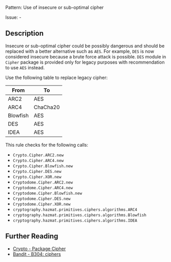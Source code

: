 Pattern: Use of insecure or sub-optimal cipher

Issue: -

## Description

Insecure or sub-optimal cipher could be possibly dangerous and should be replaced with a better alternative such as `AES`. For example, 
`DES` is now considered insecure because a brute force attack is possible. `DES` module in `Cipher` package is provided only for legacy purposes with recommendation to use `AES` instead.

Use the following table to replace legacy cipher:

| From  | To |
| ------------- | ------------- |
| ARC2  | AES  |
| ARC4  | ChaCha20  |
| Blowfish  | AES  |
| DES  | AES  |
| IDEA  | AES  |

This rule checks for the following calls:

  - `Crypto.Cipher.ARC2.new`
  - `Crypto.Cipher.ARC4.new`
  - `Crypto.Cipher.Blowfish.new`
  - `Crypto.Cipher.DES.new`
  - `Crypto.Cipher.XOR.new`
  - `Cryptodome.Cipher.ARC2.new`
  - `Cryptodome.Cipher.ARC4.new`
  - `Cryptodome.Cipher.Blowfish.new`
  - `Cryptodome.Cipher.DES.new`
  - `Cryptodome.Cipher.XOR.new`
  - `cryptography.hazmat.primitives.ciphers.algorithms.ARC4`
  - `cryptography.hazmat.primitives.ciphers.algorithms.Blowfish`
  - `cryptography.hazmat.primitives.ciphers.algorithms.IDEA`

## Further Reading

* [Crypto - Package Cipher](http://legrandin.github.io/pycryptodome/Doc/3.4/Crypto.Cipher-module.html)
* [Bandit - B304: ciphers](https://bandit.readthedocs.io/en/latest/blacklists/blacklist_calls.html#b304-b305-ciphers-and-modes)
